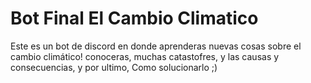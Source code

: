 # Bot Final El Cambio Climatico
Este es un bot de discord en donde aprenderas nuevas cosas sobre el cambio climático! conoceras, muchas catastofres, y  las causas y consecuencias, y por ultimo, Como solucionarlo ;)

